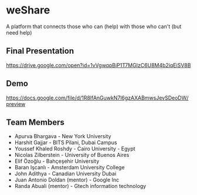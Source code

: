 ﻿# weShare
A platform that connects those who can (help) with those who can't (but need help)

## Final Presentation
https://drive.google.com/open?id=1vVgwqpBiP1T7MGIzC6U8M4b2iqEiSV8B

## Demo
https://docs.google.com/file/d/1R8lfAnGuwkN7l6gzAXABmwsJevSDeoDW/preview

## Team Members
 - Apurva Bhargava - New York University
 - Harshit Gajjar - BITS Pilani, Dubai Campus
 - Youssef Khaled Roshdy - Cairo University - Egypt
 - Nicolas Zilberstein - University of Buenos Aires
 - Elif Özoğlu - Bahçeşehir University
 - Baran Işcanlı - Amsterdam University College
 - John Adithya - Canadian University Dubai
 - Juan Antonio Doldan (mentor) - Google Inc
 - Randa Abuali (mentor) - Gtech information technology
 
